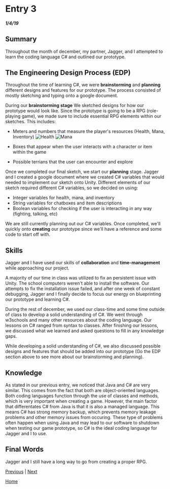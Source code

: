 # Entry 3
##### 1/4/19

## Summary

Throughout the month of december, my partner, Jagger, and I attempted to learn the coding language C# and outlined our prototype.

## The Engineering Design Process (EDP)

Throughout the time of learning C#, we were **brainstorming** and **planning** different designs and features for our prototype. The process consisted of mostly sketching and typing onto a google document.

During our **brainstorming stage** We sketched designs for how our prototype would look like. Since the prototype is going to be a RPG (role-playing game), we made sure to include essential RPG elements within our sketches. This includes:

- Meters and numbers that measure the player's resources (Health, Mana, Inventory)
![Health](../Health-bar.png "Health Bar")
![Mana](../Mana-bar.png "Mana Bar")

- Boxes that appear when the user interacts with a character or item within the game
- Possible terrians that the user can encounter and explore


Once we completed our final sketch, we start our **planning** stage. Jagger and I created a google document where we created C# variables that would needed to implement our sketch onto Unity. Different elements of our sketch required different C# variables, so we decided on using:

- Integer variables for health, mana, and inventory
- String variables for chatboxes and item descriptions
- Boolean variables for checking if the user is interacting in any way (fighting, talking, etc)

We are still currently planning out our C# variables. Once completed, we'll quickly onto **creating** our prototype since we'll have a reference and some code to start off with.

## Skills

Jagger and I have used our skills of **collaboration** and **time-management** while approaching our project.

A majority of our time in class was utilized to fix an persistent issue with Unity. The school computers weren't able to install the software. Our attempts to fix the installation issue failed, and after one week of constant debugging, Jagger and I finally decide to focus our energy on blueprinting our prototype and learning C#.

During the rest of december, we used our class-time and some time outside of class to develop a solid understanding of C#. We went through w3schools and many other resources about the coding language. Our lessons on C# ranged from syntax to classes. After finishing our lessons, we discussed what we learned and asked questions to fill in any knowledge gaps.

While developing a solid understanding of C#, we also discussed possible designs and features that should be added into our prototype (Go the EDP section above to see more about our brainstorming and planning).


## Knowledge

As stated in our previous entry, we noticed that Java and C# are very similar. This comes from the fact that both are object-oriented languages. Both coding languages function through the use of classes and methods, which is very important when creating a game. However, the main factor that differentates C# from Java is that it is also a managed language. This means C# has strong memory backup, which prevents memory leakage problems and other memory issues from occuring. These type of problems often happen when using Java and may lead to our software to shutdown when testing our game prototype, so C# is the ideal coding language for Jagger and I to use.

## Final Words

Jagger and I still have a long way to go from creating a proper RPG.


[Previous](entry02.md) | [Next](entry04.md)

[Home](../README.md)